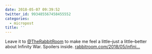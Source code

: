 ```yaml
---
date: 2018-05-07 09:39:52
twitter_id: 993485567458455552
categories:
  - micropost
title: ''
---
```


Leave it to [@TheRabbitRoom](https://twitter.com/TheRabbitRoom) to make me feel a little–just a little–better about Infinity War. Spoilers inside. [rabbitroom.com/2018/05/infini…](http://rabbitroom.com/2018/05/infinity-war-the-villains-journey/)
